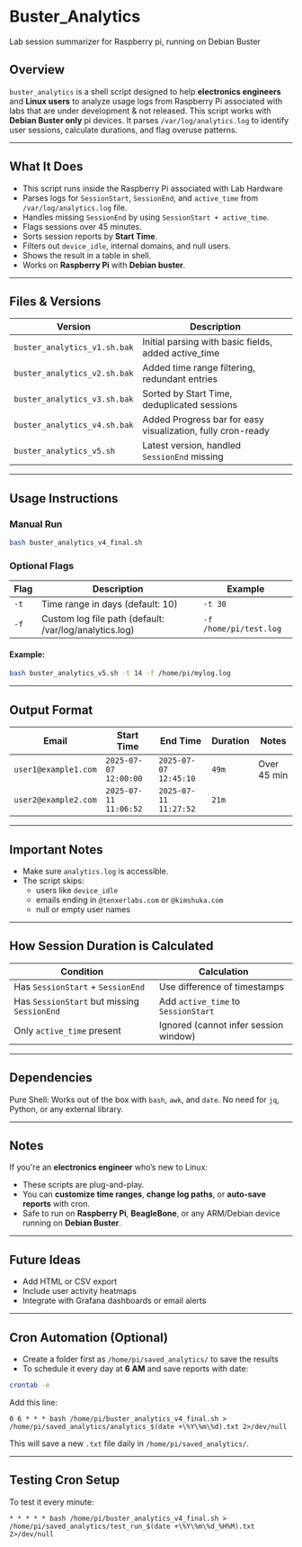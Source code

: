 # Buster_Analytics
Lab session summarizer for Raspberry pi, running on Debian Buster

## Overview  
`buster_analytics` is a shell script designed to help **electronics engineers** and **Linux users** to analyze usage logs from Raspberry Pi associated with labs that are under development & not released. This script works with **Debian Buster only** pi devices. It parses `/var/log/analytics.log` to identify user sessions, calculate durations, and flag overuse patterns.

---

## What It Does
- This script runs inside the Raspberry Pi associated with Lab Hardware
- Parses logs for `SessionStart`, `SessionEnd`, and `active_time` from `/var/log/analytics.log` file.
- Handles missing `SessionEnd` by using `SessionStart + active_time`.
- Flags sessions over 45 minutes.
- Sorts session reports by **Start Time**.
- Filters out `device_idle`, internal domains, and null users.
- Shows the result in a table in shell.
- Works on **Raspberry Pi** with **Debian buster**.

---

## Files & Versions

| Version | Description |
|--------|-------------|
| `buster_analytics_v1.sh.bak` | Initial parsing with basic fields, added active_time |
| `buster_analytics_v2.sh.bak` | Added time range filtering, redundant entries |
| `buster_analytics_v3.sh.bak` | Sorted by Start Time, deduplicated sessions |
| `buster_analytics_v4.sh.bak` | Added Progress bar for easy visualization, fully cron-ready |
| `buster_analytics_v5.sh` | Latest version, handled `SessionEnd` missing  |


---

## Usage Instructions

### Manual Run
```bash
bash buster_analytics_v4_final.sh
```

### Optional Flags
| Flag | Description | Example |
|------|-------------|---------|
| `-t` | Time range in days (default: 10) | `-t 30` |
| `-f` | Custom log file path (default: /var/log/analytics.log) | `-f /home/pi/test.log` |

#### Example:
```bash
bash buster_analytics_v5.sh -t 14 -f /home/pi/mylog.log
```

---

## Output Format

| Email | Start Time | End Time | Duration | Notes |
|-------|------------|----------|----------|-------|
| `user1@example1.com` | `2025-07-07 12:00:00` | `2025-07-07 12:45:10` | `49m` | Over 45 min |
| `user2@example2.com` | `2025-07-11 11:06:52` | `2025-07-11 11:27:52` | `21m`| |        

---

## Important Notes

- Make sure `analytics.log` is accessible.
- The script skips:
  - users like `device_idle`
  - emails ending in `@tenxerlabs.com` or `@kimshuka.com`
  - null or empty user names

---

## How Session Duration is Calculated

| Condition | Calculation |
|-----------|-------------|
| Has `SessionStart` + `SessionEnd` | Use difference of timestamps |
| Has `SessionStart` but missing `SessionEnd` | Add `active_time` to `SessionStart` |
| Only `active_time` present | Ignored (cannot infer session window) |

---

## Dependencies

Pure Shell: Works out of the box with `bash`, `awk`, and `date`. No need for `jq`, Python, or any external library.

---

## Notes

If you're an **electronics engineer** who’s new to Linux:
- These scripts are plug-and-play.
- You can **customize time ranges**, **change log paths**, or **auto-save reports** with cron.
- Safe to run on **Raspberry Pi**, **BeagleBone**, or any ARM/Debian device running on **Debian Buster**.

---

## Future Ideas
- Add HTML or CSV export
- Include user activity heatmaps
- Integrate with Grafana dashboards or email alerts

---

## Cron Automation (Optional)
- Create a folder first as `/home/pi/saved_analytics/` to save the results
- To schedule it every day at **6 AM** and save reports with date:

```bash
crontab -e
```

Add this line:
```cron
0 6 * * * bash /home/pi/buster_analytics_v4_final.sh > /home/pi/saved_analytics/analytics_$(date +\%Y\%m\%d).txt 2>/dev/null
```

This will save a new `.txt` file daily in `/home/pi/saved_analytics/`.

---

## Testing Cron Setup

To test it every minute:
```cron
* * * * * bash /home/pi/buster_analytics_v4_final.sh > /home/pi/saved_analytics/test_run_$(date +\%Y\%m\%d_%H%M).txt 2>/dev/null
```

